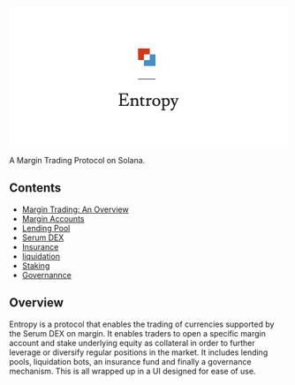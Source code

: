 <div align="center">

![entropy image](entropy.png)

</div>

A Margin Trading Protocol on Solana.

## Contents

- [Margin Trading: An Overview](./spec/introduction.md)
- [Margin Accounts](./spec/margin.md)
- [Lending Pool](./spec/lending.md)
- [Serum DEX](./spec/dex.md)
- [Insurance](./spec/insurnace.md)
- [liquidation](./spec/liquidation.md)
- [Staking](./spec/staking/md)
- [Governannce](./spec/governance.md)

## Overview

Entropy is a protocol that enables the trading of currencies supported by the Serum DEX on margin. It enables traders to open a specific margin account and stake underlying equity as collateral in order to further leverage or diversify regular positions in the market. It includes lending pools, liquidation bots, an insurance fund and finally a governance mechanism. This is all wrapped up in a UI designed for ease of use.
